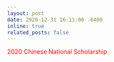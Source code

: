 ```yaml
---
layout: post
date: 2020-12-31 16:11:00 -0400
inline: true
related_posts: false
---
```


<font color="red">2020 Chinese National Scholarship</font>
